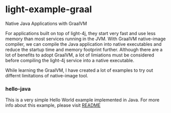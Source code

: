 # light-example-graal
Native Java Applications with GraalVM

For applications built on top of light-4j, they start very fast and use less memory than most services running in the JVM. With GraalVM native-image compiler, we can compile the Java application into native executables and reduce the startup time and memory footprint further. Although there are a lot of benefits to adopt GraalVM, a lot of limiations must be considered before compiling the light-4j service into a native executable. 

While learning the GraalVM, I have created a lot of examples to try out differnt limitations of native-image tool. 

### hello-java

This is a very simple Hello World example implemented in Java. For more info about this example, please visit [README](hello-java)

